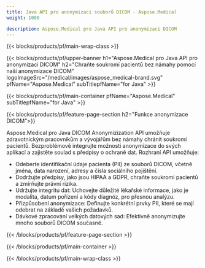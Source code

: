 ```yaml
---
title: Java API pro anonymizaci souborů DICOM - Aspose.Medical
weight: 1000

description: Aspose.Medical pro Java API pro anonymizaci DICOM 
---
```


{{< blocks/products/pf/main-wrap-class >}}

{{< blocks/products/pf/upper-banner h1="Aspose.Medical pro Java API pro anonymizaci DICOM" h2="Chraňte soukromí pacientů bez námahy pomocí naší anonymizace DICOM" logoImageSrc="/medical/images/aspose_medical-brand.svg" pfName="Aspose.Medical" subTitlepfName="for Java" >}}

{{< blocks/products/pf/main-container pfName="Aspose.Medical" subTitlepfName="for Java" >}}

{{< blocks/products/pf/feature-page-section h2="Funkce anonymizace DICOM">}}

<p>Aspose.Medical pro Java DICOM Anonymizization API umožňuje zdravotnickým pracovníkům a vývojářům bez námahy chránit soukromí pacientů. Bezproblémově integrujte možnosti anonymizace do svých aplikací a zajistěte soulad s předpisy o ochraně dat. Rozhraní API umožňuje:</p>

<ul>
<li>Odeberte identifikační údaje pacienta (PII) ze souborů DICOM, včetně jména, data narození, adresy a čísla sociálního pojištění.</li>
<li>Dodržujte předpisy, jako jsou HIPAA a GDPR, chraňte soukromí pacientů a zmírňujte právní rizika.</li>
<li>Udržujte integritu dat: Uchovejte důležité lékařské informace, jako je modalita, datum pořízení a kódy diagnóz, pro přesnou analýzu.</li>
<li>Přizpůsobení anonymizace: Definujte konkrétní prvky PII, které se mají odebrat na základě vašich požadavků.</li>
<li>Dávkové zpracování velkých datových sad: Efektivně anonymizujte mnoho souborů DICOM současně.</li>
</ul>

{{< /blocks/products/pf/feature-page-section >}}

{{< /blocks/products/pf/main-container >}}

{{< /blocks/products/pf/main-wrap-class >}}